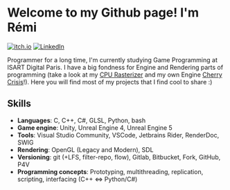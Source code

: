 # Welcome to my Github page! I'm Rémi
[![itch.io](https://img.shields.io/badge/itch.io-%23FF0B34?style=flat&logo=itch.io&logoColor=white)](https://remisansfamine.itch.io/)
[![LinkedIn](https://img.shields.io/badge/LinkedIn-0072b1?style=flat&logo=Linkedin)](https://www.linkedin.com/in/r%C3%A9mi-giner-b7a06723a/)

Programmer for a long time, I'm currently studying Game Programming at ISART Digital Paris. I have a big fondness for Engine and Rendering parts of programming (take a look at my [CPU Rasterizer](https://github.com/remisansfamine/Rasterizer) and my own Engine [Cherry Crisis]()!).
Here you will find most of my projects that I find cool to share :)

## Skills
- **Languages**: C, C++, C#, GLSL, Python, bash
- **Game engine**: Unity, Unreal Engine 4, Unreal Engine 5
- **Tools**: Visual Studio Community, VSCode, Jetbrains Rider, RenderDoc, SWIG
- **Rendering**: OpenGL (Legacy and Modern), SDL
- **Versioning**: git (+LFS, filter-repo, flow), Gitlab, Bitbucket, Fork, GitHub, P4V
- **Programming concepts**: Prototyping, multithreading, replication, scripting, interfacing (C++ ⇔ Python/C#)
